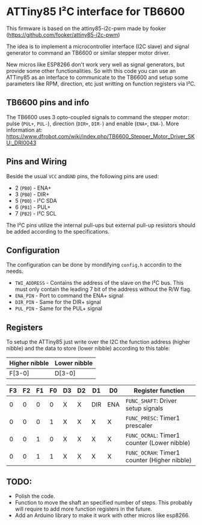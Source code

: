 # ATTiny85 I²C interface for TB6600
This firmware is based on the attiny85-i2c-pwm made by fooker (https://github.com/fooker/attiny85-i2c-pwm)

The idea is to implement a microcontroller interface (I2C slave) and signal generator to command an TB6600 or similar stepper motor driver.

New micros like ESP8266 don't work very well as signal generators, but provide some other functionalities. So with this code you can use an ATTiny85 as an interface to communicate to the TB6600 and setup some parameters like RPM, direction, etc just writting on function registers via I²C.

## TB6600 pins and info

The TB6600 uses 3 opto-coupled signals to command the stepper motor: pulse (`PUL+`, `PUL-`), direction (`DIR+`, `DIR-`) and enable (`ENA+`, `ENA-`).
More information at: 
https://www.dfrobot.com/wiki/index.php/TB6600_Stepper_Motor_Driver_SKU:_DRI0043

## Pins and Wiring

Beside the usual `VCC` and`GND` pins, the following pins are used:
* 2 (`PB0`) - ENA+
* 3 (`PB0`) - DIR+
* 5 (`PB0`) - I²C SDA
* 6 (`PB1`) - PUL+
* 7 (`PB2`) - I²C SCL

The I²C pins utilize the internal pull-ups but external pull-up resistors should be added according to the specifications.

## Configuration

The configuration can be done by mondifying `config.h` accordin to the needs.

* `TWI_ADDRESS` - Contains the address of the slave on the I²C bus. This must only contain the leading 7 bit of the address without the R/W flag.
* `ENA_PIN` - Port to command the ENA+ signal
* `DIR_PIN` - Same for the DIR+ signal
* `PUL_PIN` - Same for the PUL+ signal

## Registers

To setup the ATTiny85 just write over the I2C the function address (higher nibble) and the data to store (lower nibble) according to this table:

| Higher nibble | Lower nibble |
|---------------|--------------|
| F[3-0]        | D[3-0]       |
 
| F3 | F2 | F1 | F0 | D3 | D2 | D1 | D0 | Register function                            |
|----|----|----|----|----|----|----|----|----------------------------------------------|
|  0 |  0 |  0 |  0 | X  | X  |DIR |ENA | `FUNC_SHAFT`: Driver setup signals           |
|  0 |  0 |  0 |  1 | X  | X  | X  | X  | `FUNC_PRESC`: Timer1 prescaler               |
|  0 |  0 |  1 |  0 | X  | X  | X  | X  | `FUNC_OCRAL`: Timer1 counter (Lower nibble)  |
|  0 |  0 |  1 |  1 | X  | X  | X  | X  | `FUNC_OCRAH`: Timer1 counter (Higher nibble) |

## TODO:
* Polish the code.
* Function to move the shaft an specified number of steps. This probably will require to add more function registers in the future.
* Add an Arduino library to make it work with other micros like esp8266.
